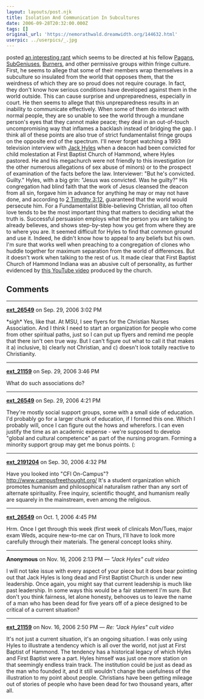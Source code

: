```yaml
---
layout: layouts/post.njk
title: Isolation And Communication In Subcultures
date: 2006-09-28T20:32:00.000Z
tags: []
original_url: 'https://nemorathwald.dreamwidth.org/144632.html'
userpic: ../userpics/_.jpg
---
```

posted [an interesting rant](http://temujin9.livejournal.com/94095.html?style=mine#cutid1) which seems to be directed at his fellow [Pagans](http://en.wikipedia.org/wiki/Neopaganism), [SubGeniuses](http://en.wikipedia.org/wiki/Subgenius), [Burners](http://www.burningman.com/), and other permissive groups within fringe culture. First, he seems to allege that some of their members wrap themselves in a subculture so insulated from the world that opposes them, that the weirdness of which they are so proud does not require courage. In fact, they don't know how serious conditions have developed against them in the world outside. This can cause surprise and unpreparedness, especially in court. He then seems to allege that this unpreparedness results in an inability to communicate effectively. When some of them do interact with normal people, they are so unable to see the world through a mundane person's eyes that they cannot make peace; they deal in an out-of-touch uncompromising way that inflames a backlash instead of bridging the gap. I think all of these points are also true of strict fundamentalist fringe groups on the opposite end of the spectrum. I'll never forget watching a 1993 television interview with [Jack Hyles](http://en.wikipedia.org/wiki/Jack_Hyles) when a deacon had been convicted for child molestation at First Baptist Church of Hammond, where Hyles pastored. He and his megachurch were not friendly to this investigation (or the other numerous allegations of sex abuse of minors) or to the prospect of examination of the facts before the law. Interviewer: "But he's convicted. Guilty." Hyles, with a big grin: "Jesus was convicted. Was he guilty?" His congregation had blind faith that the work of Jesus cleansed the deacon from all sin, forgave him in advance for anything he may or may not have done, and according to [2 Timothy 3:12](http://www.biblegateway.com/passage/?book_id=62&chapter=3&verse=11&end_verse=13&version=31&context=context), guaranteed that the world would persecute him. For a Fundamentalist Bible-believing Christian, all too often love tends to be the most important thing that matters to deciding what the truth is. Successful persuasion employs what the person you are talking to already believes, and shows step-by-step how you get from where they are to where you are. It seemed difficult for Hyles to find that common ground and use it. Indeed, he didn't know how to appeal to any beliefs but his own. I'm sure that works well when preaching to a congregation of clones who huddle together for maximum separation from the world of differences. But it doesn't work when talking to the rest of us. It made clear that First Baptist Church of Hammond Indiana was an abusive cult of personality, as further evidenced by [this YouTube video](http://www.youtube.com/watch?v=PTrYPHT5ghM) produced by the church.

## Comments

---

**[ext_26549](https://www.dreamwidth.org/users/ext_26549)** on Sep. 29, 2006 3:02 PM

\*sigh\* Yes, like that. At MSU, I see flyers for the Christian Nurses Association. And I think I need to start an organization for people who come from other spiritual paths, just so I can put up flyers and remind me people that there isn't oen true way. But I can't figure out what to call it that makes it a) inclusive, b) clearly not Christian, and c) doesn't look totally reactive to Christianity.

---

**[ext_21159](https://www.dreamwidth.org/users/ext_21159)** on Sep. 29, 2006 3:46 PM

What do such associations do?

---

**[ext_26549](https://www.dreamwidth.org/users/ext_26549)** on Sep. 29, 2006 4:21 PM

They're mostly social support groups, some with a small side of education. I'd probably go for a larger chunk of education, if I formed this one. Which I probably will, once I can figure out the hows and wherefors. I can even justify the time as an academic expense - we're supposed to develop "global and cultural competence" as part of the nursing program. Forming a minority support group may get me bonus points. (:

---

**[ext_2191204](https://www.dreamwidth.org/users/ext_2191204)** on Sep. 30, 2006 4:32 PM

Have you looked into "CFI On-Campus"? http://www.campusfreethought.org/ It's a student organization which promotes humanism and philosophical naturalism rather than any sort of alternate spirituality. Free inquiry, scientific thought, and humanism really are squarely in the mainstream, even among the religious.

---

**[ext_26549](https://www.dreamwidth.org/users/ext_26549)** on Oct. 1, 2006 4:45 PM

Hrm. Once I get through this week (first week of clinicals Mon/Tues, major exam Weds, acquire new-to-me car on Thurs, I'll have to look more carefully through their materials. The general concept looks shiny.

---

**Anonymous** on Nov. 16, 2006 2:13 PM — *"Jack Hyles" cult video*

I will not take issue with every aspect of your piece but it does bear pointing out that Jack Hyles is long dead and First Baptist Church is under new leadership. Once again, you might say that current leadership is much like past leadership. In some ways this would be a fair statement I'm sure. But don't you think fairness, let alone honesty, behooves us to leave the name of a man who has been dead for five years off of a piece designed to be critical of a current situation?

---

**[ext_21159](https://www.dreamwidth.org/users/ext_21159)** on Nov. 16, 2006 2:50 PM — *Re: "Jack Hyles" cult video*

It's not just a current situation, it's an ongoing situation. I was only using Hyles to illustrate a tendency which is all over the world, not just at First Baptist of Hammond. The tendency has a historical legacy of which Hyles and First Baptist were a part. Hyles himself was just one more station on that seemingly endless train track. The institution could be just as dead as the man who founded it, and it still wouldn't change the usefulness of the illustration to my point about people. Christians have been getting mileage out of stories of people who have been dead for two thousand years, after all.
